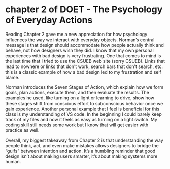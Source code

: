 <h1>chapter 2 of DOET - The Psychology of Everyday Actions</h1>

Reading Chapter 2 gave me a new appreciation for how psychology influences the way we interact with everyday objects. Norman’s central message is that design should accommodate how people actually think and behave, not how designers wish they did. I know that my own personal experiences with bad design is very frustrating. One that comes to mind is the last time that I tried to use the CSUEB web site (sorry CSUEB). Links that lead to nowhere or links that don't work, search bars that don't search, etc. this is a classic example of how a bad design led to my frustration and self blame. 

Norman introduces the Seven Stages of Action, which explain how we form goals, plan actions, execute them, and then evaluate the results. The examples he used, like turning on a light or learning to drive, show how these stages shift from conscious effort to subconscious behavior once we gain experience. Another personal example that I feel is beneficial for this class is my understanding of VS code. In the beginning I could barely keep track of my files and now it feels as easy as turning on a light switch. My coding skill still needs some work but I know that will get easier with practice as well. 

Overall, my biggest takeaway from Chapter 2 is that understanding the way people think, act, and even make mistakes allows designers to bridge the “gulfs” between intention and action. It’s a humbling reminder that good design isn’t about making users smarter, it’s about making systems more human. 

